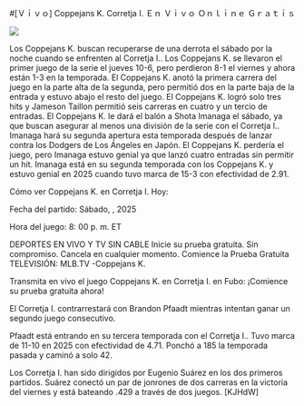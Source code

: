 #[Ｖｉｖｏ] Coppejans K. Corretja I. Ｅｎ Ｖｉｖｏ Ｏｎｌｉｎｅ Ｇｒａｔｉｓ  
  
  
[![](https://i.imgur.com/qSNzIqt.png)](https://movie.rssnews.media/CzYmJXxqa.php)  
  
Los Coppejans K. buscan recuperarse de una derrota el sábado por la noche cuando se enfrenten al Corretja I.. Los Coppejans K. se llevaron el primer juego de la serie el jueves 10-6, pero perdieron 8-1 el viernes y ahora están 1-3 en la temporada. El Coppejans K. anotó la primera carrera del juego en la parte alta de la segunda, pero permitió dos en la parte baja de la entrada y estuvo abajo el resto del juego. El Coppejans K. logró solo tres hits y Jameson Taillon permitió seis carreras en cuatro y un tercio de entradas. El Coppejans K. le dará el balón a Shota Imanaga el sábado, ya que buscan asegurar al menos una división de la serie con el Corretja I.. Imanaga hará su segunda apertura esta temporada después de lanzar contra los Dodgers de Los Ángeles en Japón. El Coppejans K. perdería el juego, pero Imanaga estuvo genial ya que lanzó cuatro entradas sin permitir un hit. Imanaga está en su segunda temporada con los Coppejans K. y estuvo genial en 2025 cuando tuvo marca de 15-3 con efectividad de 2.91.

Cómo ver Coppejans K. en Corretja I. Hoy:

Fecha del partido: Sábado, , 2025

Hora del juego: 8: 00 p. m. ET

DEPORTES EN VIVO Y TV SIN CABLE
Inicie su prueba gratuita. Sin compromiso. Cancela en cualquier momento.
Comience la Prueba Gratuita
TELEVISIÓN: MLB.TV -Coppejans K.

Transmita en vivo el juego Coppejans K. en Corretja I. en Fubo: ¡Comience su prueba gratuita ahora! 

El Corretja I. contrarrestará con Brandon Pfaadt mientras intentan ganar un segundo juego consecutivo.

Pfaadt está entrando en su tercera temporada con el Corretja I.. Tuvo marca de 11-10 en 2025 con efectividad de 4.71. Ponchó a 185 la temporada pasada y caminó a solo 42.

Los Corretja I. han sido dirigidos por Eugenio Suárez en los dos primeros partidos. Suárez conectó un par de jonrones de dos carreras en la victoria del viernes y está bateando .429 a través de dos juegos. [KJHdW]